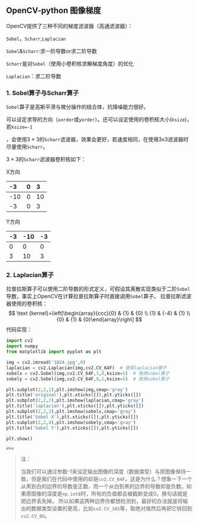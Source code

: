 ## OpenCV-python 图像梯度

OpenCV提供了三种不同的梯度滤波器（高通滤波器）：

`Sobel`，`Scharr`,`Laplacian`

`Sobel`&`Scharr`:求一阶导数or求二阶导数

`Scharr`是对`Sobel`（使用小卷积核求解梯度角度）的优化

`Laplacian`：求二阶导数

### 1. Sobel算子与Scharr算子

`Sobel`算子是高斯平滑与微分操作的结合体，抗降噪能力很好。

可以设定求导的方向（`xorder`或`yorder`）。还可以设定使用的卷积核大小(`ksize`)，若`ksize=-1`

，会使用$3\times 3$的`Scharr`滤波器，效果会更好，若速度相同，在使用3x3滤波器时尽量使用`Scharr`。 

 $3 \times 3$的`Scharr`滤波器卷积核如下： 

X方向

| -3   | 0    | 3    |
| :--- | :--- | :--- |
| -10  | 0    | 10   |
| -3   | 0    | 3    |

Y方向

| -3   | -10  | -3   |
| :--- | :--- | :--- |
| 0    | 0    | 0    |
| 3    | 10   | 3    |

### 2. Laplacian算子

 拉普拉斯算子可以使用二阶导数的形式定义，可假设其离散实现类似于二阶`Sobel`导数，事实上OpenCV在计算拉普拉斯算子时直接调用`Sobel`算子。
拉普拉斯滤波器使用的卷积核： 
$$
\text {kernel}=\left[\begin{array}{ccc}{0} & {1} & {0} \\ {1} & {-4} & {1} \\ {0} & {1} & {0}\end{array}\right]
$$
代码实现：

```python
import cv2
import numpy
from matplotlib import pyplot as plt

img = cv2.imread('1024.jpg',0)
laplacian = cv2.Laplacian(img,cv2.CV_64F)  # 使用laplacian算子
sobelx = cv2.Sobel(img,cv2.CV_64F,1,0,ksize=5)  # 使用sobel算子
sobely = cv2.Sobel(img,cv2.CV_64F,0,1,ksize=5)  # 使用sobel算子

plt.subplot(2,2,1),plt.imshow(img,cmap='gray')
plt.title('original'),plt.xticks([]),plt.yticks([])
plt.subplot(2,2,2),plt.imshow(laplacian,cmap='gray')
plt.title('laplacian'),plt.xticks([]),plt.yticks([])
plt.subplot(2,2,3),plt.imshow(sobelx,cmap='gray')
plt.title('Sobel X'),plt.xticks([]),plt.yticks([])
plt.subplot(2,2,4),plt.imshow(sobely,cmap='gray')
plt.title('Sobel Y'),plt.xticks([]),plt.yticks([])

plt.show()
```

<img src="https://box.kancloud.cn/5b908fc067a3e6a9d1f50401bc1b0311_656x553.jpg" alt="img" style="zoom: 50%;" />

> 注：
>
>  当我们可以通过参数-1来设定输出图像的深度（数据类型）与原图像保持一致，但是我们在代码中使用的却是`cv2.CV_64F`。这是为什么？想象一下一个从黑到白的边界的导数是正数，而一个从白到黑的边界的导数却是负数。如果原图像的深度是`np.int8`时，所有的负值都会被截断变成0。换句话就是把边界丢失掉。
> 所以如果这两种边界你都想检测到，最好的办法就是将输出的数据类型设置的更高，比如`cv2.CV_16S`等，取绝对值然后再把它转回到`cv2.CV_8U`。 
